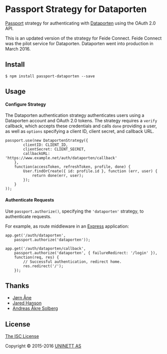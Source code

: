 # Passport Strategy for Dataporten

[Passport](https://github.com/jaredhanson/passport) strategy for authenticating
with [Dataporten](http://dataporten.no) using the OAuth 2.0 API.

This is an updated version of the strategy for Feide Connect. Feide Connect was the pilot service for Dataporten. Dataporten went into production in March 2016.


## Install


	$ npm install passport-dataporten --save

## Usage

#### Configure Strategy

The Dataporten authentication strategy authenticates users using a Dataporten
account and OAuth 2.0 tokens.  The strategy requires a `verify` callback, which
accepts these credentials and calls `done` providing a user, as well as
`options` specifying a client ID, client secret, and callback URL.

	passport.use(new DataportenStrategy({
			clientID: CLIENT_ID,
			clientSecret: CLIENT_SECRET,
			callbackURL: 'https://www.example.net/auth/dataporten/callback'
		},
		function(accessToken, refreshToken, profile, done) {
			User.findOrCreate({ id: profile.id }, function (err, user) {
				return done(err, user);
			});
		}
	));

#### Authenticate Requests

Use `passport.authorize()`, specifying the `'dataporten'` strategy, to
authenticate requests.

For example, as route middleware in an [Express](http://expressjs.com/)
application:

	app.get('/auth/dataporten',
		passport.authorize('dataporten'));

	app.get('/auth/dataporten/callback',
		passport.authorize('dataporten', { failureRedirect: '/login' }),
		function(req, res) {
			// Successful authentication, redirect home.
			res.redirect('/');
		});

## Thanks

- [Jørn Åne](http://github.com/jornane)
- [Jared Hanson](http://github.com/jaredhanson)
- [Andreas Åkre Solberg](http://github.com/andreassolberg)

## License

[The ISC License](http://opensource.org/licenses/ISC)

Copyright &copy; 2015-2016 [UNINETT AS](http://github.com/uninett)
